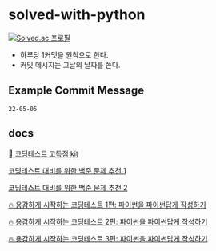 # solved-with-python

[![Solved.ac
프로필](http://mazassumnida.wtf/api/generate_badge?boj=ycj123z)](https://solved.ac/ycj123z)

- 하루당 1커밋을 원칙으로 한다.
- 커밋 메시지는 그날의 날짜를 쓴다.

## Example Commit Message

```
22-05-05
```

## docs

[💊 코딩테스트 고득점 kit](https://covenant.tistory.com/145)

[코딩테스트 대비를 위한 백준 문제 추천 1](https://covenant.tistory.com/224)

[코딩테스트 대비를 위한 백준 문제 추천 2](https://www.acmicpc.net/workbook/view/2419)

[🔥 용감하게 시작하는 코딩테스트 1편: 파이썬을 파이썬답게 작성하기](https://covenant.tistory.com/141)

[🔥 용감하게 시작하는 코딩테스트 2편: 파이썬을 파이썬답게 작성하기](https://covenant.tistory.com/142)

[🔥 용감하게 시작하는 코딩테스트 3편: 파이썬을 파이썬답게 작성하기](https://covenant.tistory.com/143)
